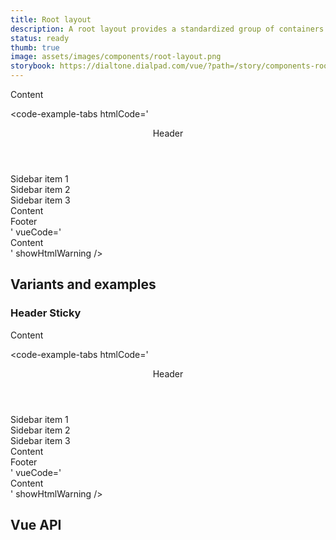 ```yaml
---
title: Root layout
description: A root layout provides a standardized group of containers to display content at the root level.
status: ready
thumb: true
image: assets/images/components/root-layout.png
storybook: https://dialtone.dialpad.com/vue/?path=/story/components-root-layout--default
---
```


<code-well-header>
<dt-root-layout
  :fixed="false"
  class="d-w100p d-h332"
>
  <template
    #header
  >
    <div class="d-h64 d-bgc-purple-100">Header</div>
  </template>
  <template
    #sidebar
  >
    <div class="d-w128 d-h100p d-bgc-black-100"><div>Sidebar item 1</div><div>Sidebar item 2</div><div>Sidebar item 3</div></div>
  </template>
  <div class="d-bgc-green-100 d-w100p d-h100p">Content</div>
  <template
    #footer
  >
    <div class="d-h64 d-bgc-gold-100">Footer</div>
  </template>
</dt-root-layout>
</code-well-header>

<code-example-tabs
htmlCode='
<div class="root-layout d-root-layout d-w100p d-h332" data-qa="dt-root-layout">
  <header class="d-root-layout__header" data-qa="dt-root-layout-header"><div class="d-h64 d-bgc-purple-100">Header</div></header>
  <aside tabindex="0" class="d-root-layout__sidebar" data-qa="dt-root-layout-sidebar">
    <div class="d-w128 d-h100p d-bgc-black-100">
      <div>Sidebar item 1</div>
      <div>Sidebar item 2</div>
      <div>Sidebar item 3</div>
    </div>
  </aside>
  <main class="d-root-layout__content" data-qa="dt-root-layout-content" tabindex="0"><div class="d-bgc-green-100 d-w100p d-h100p">Content</div></main>
  <footer class="d-root-layout__footer" data-qa="dt-root-layout-footer"><div class="d-h64 d-bgc-gold-100">Footer</div></footer>
</div>
'
vueCode='
<dt-root-layout
  :fixed="false"
  class="d-w100p d-h332"
>
  <template
    #header
  >
    <div class="d-h64 d-bgc-purple-100">Header</div>
  </template>
  <template
    #sidebar
  >
    <div class="d-w128 d-h100p d-bgc-black-100"><div>Sidebar item 1</div><div>Sidebar item 2</div><div>Sidebar item 3</div></div>
  </template>
  <div class="d-bgc-green-100 d-w100p d-h100p">Content</div>
  <template
    #footer
  >
    <div class="d-h64 d-bgc-gold-100">Footer</div>
  </template>
</dt-root-layout>
'
showHtmlWarning />

## Variants and examples

### Header Sticky

<div
  class="d-h332 d-of-scroll"
>
  <dt-root-layout
    header-sticky
    class="d-w100p d-h332"
  >
    <template
      #header
    >
      <div class="d-h64 d-bgc-purple-100">Header</div>
    </template>
    <template
      #sidebar
    >
      <div class="d-w128 d-h100p d-bgc-black-100"><div>Sidebar item 1</div><div>Sidebar item 2</div><div>Sidebar item 3</div></div>
    </template>
      <div class="d-bgc-green-100 d-w100p d-h100p">Content</div>
    <template
      #footer
    >
      <div class="d-h64 d-bgc-gold-100">Footer</div>
    </template>
  </dt-root-layout>
</div>

<code-example-tabs
htmlCode='
<div class="d-h332 d-of-scroll">
  <div class="root-layout d-root-layout d-root-layout--fixed d-w100p d-h332" data-qa="dt-root-layout">
    <header class="d-root-layout__header d-root-layout__header--sticky" data-qa="dt-root-layout-header"><div class="d-h64 d-bgc-purple-100">Header</div></header>
    <aside tabindex="0" class="d-root-layout__sidebar" data-qa="dt-root-layout-sidebar">
      <div class="d-w128 d-h100p d-bgc-black-100">
        <div>Sidebar item 1</div>
        <div>Sidebar item 2</div>
        <div>Sidebar item 3</div>
      </div>
    </aside>
    <main class="d-root-layout__content" data-qa="dt-root-layout-content" tabindex="0"><div class="d-bgc-green-100 d-w100p d-h100p">Content</div></main>
    <footer class="d-root-layout__footer" data-qa="dt-root-layout-footer"><div class="d-h64 d-bgc-gold-100">Footer</div></footer>
  </div>
</div>
'
vueCode='
<div
  class="d-h332 d-of-scroll"
>
  <dt-root-layout
    header-sticky
    class="d-w100p d-h332"
  >
    <template
      #header
    >
      <div class="d-h64 d-bgc-purple-100">Header</div>
    </template>
    <template
      #sidebar
    >
      <div class="d-w128 d-h100p d-bgc-black-100"><div>Sidebar item 1</div><div>Sidebar item 2</div><div>Sidebar item 3</div></div>
    </template>
      <div class="d-bgc-green-100 d-w100p d-h100p">Content</div>
    <template
      #footer
    >
      <div class="d-h64 d-bgc-gold-100">Footer</div>
    </template>
  </dt-root-layout>
</div>
'
showHtmlWarning />

## Vue API

<component-vue-api component-name="rootlayout" />
